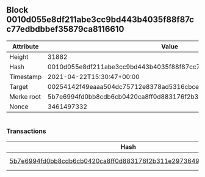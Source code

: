 ## Block 0010d055e8df211abe3cc9bd443b4035f88f87cc77edbdbbef35879ca8116610

Attribute | Value
--- | ---
Height | 31882
Hash | 0010d055e8df211abe3cc9bd443b4035f88f87cc77edbdbbef35879ca8116610
Timestamp | 2021-04-22T15:30:47+00:00
Target | 00254142f49eaaa504dc75712e8378ad5316cbcead634704b3734b6271167cc4
Merke root | 5b7e6994fd0bb8cdb6cb0420ca8ff0d883176f2b311e2973649a01652120faea
Nonce | 3461497332

```

```

### Transactions

Hash | Amount
--- | ---
[5b7e6994fd0bb8cdb6cb0420ca8ff0d883176f2b311e2973649a01652120faea](5b7e6994fd0bb8cdb6cb0420ca8ff0d883176f2b311e2973649a01652120faea.md) | 10.00000000 SKEPTI 
